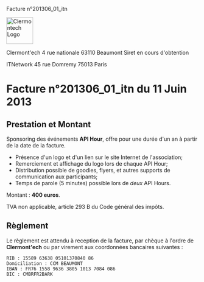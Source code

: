 <p class="invoice-number">Facture n°201306_01_itn</p>

<img class="left" width="70px" src="http://clermontech.org/images/clermontech_logo_200px.png" alt="Clermontech Logo" />

<p class="address-us">
<span class="address-title">Clermont'ech</span>
<span class="address-street">4 rue nationale</span>
<span class="address-city">63110 Beaumont</span>
<span class="address-extra">Siret en cours d'obtention</span>
</p>
 
<p class="address-client">
<span class="address-title">ITNetwork</span>
<span class="address-street">45 rue Domremy</span>
<span class="address-city">75013 Paris</span>
</p>

<h1 class="invoice-title">
Facture n°201306_01_itn du 11 Juin 2013
</h1>


## Prestation et Montant


Sponsoring des événements **API Hour**, offre pour une durée d'un an à partir de la date de la facture.

* Présence d'un logo et d'un lien sur le site Internet de l'association;
* Remerciement et affichage du logo lors de chaque API Hour;
* Distribution possible de goodies, flyers, et autres supports de communication aux participants;
* Temps de parole (5 minutes) possible lors de _deux_ API Hours.

Montant : **400 euros**.

TVA non applicable, article 293 B du Code général des impôts.


## Règlement

Le règlement est attendu à reception de la facture, par chèque à l'ordre de **Clermont'ech** ou par virement aux coordonnées bancaires suivantes :

	RIB : 15589 63638 05101370840 86
	Domiciliation : CCM BEAUMONT
	IBAN : FR76 1558 9636 3805 1013 7084 086
	BIC : CMBRFR2BARK